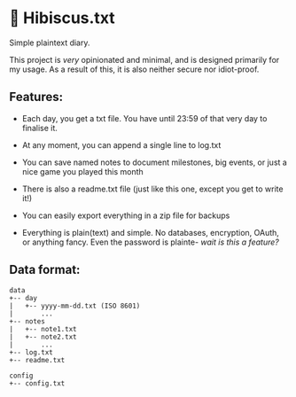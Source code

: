 # 🌺 Hibiscus.txt

Simple plaintext diary.

This project is *very* opinionated and minimal, and is designed primarily for my usage. 
As a result of this, it is also neither secure nor idiot-proof.

## Features:
* Each day, you get a txt file. You have until 23:59 of that very day to finalise it.
* At any moment, you can append a single line to log.txt
* You can save named notes to document milestones, big events, or just a nice game you played this month
* There is also a readme.txt file (just like this one, except you get to write it!)
* You can easily export everything in a zip file for backups

* Everything is plain(text) and simple. No databases, encryption, OAuth, or anything fancy. Even the password is plainte- *wait is this a feature?*

## Data format:
```
data
+-- day
|   +-- yyyy-mm-dd.txt (ISO 8601)
|       ...
+-- notes
|   +-- note1.txt
|   +-- note2.txt
|       ...
+-- log.txt
+-- readme.txt

config
+-- config.txt
```